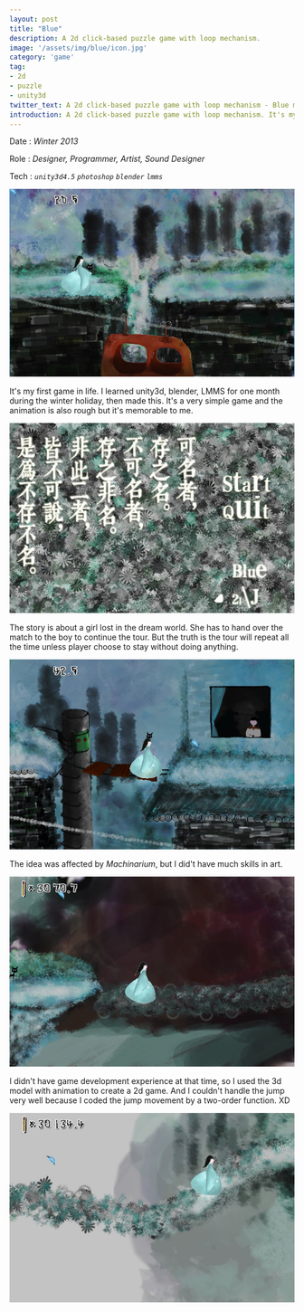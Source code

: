 ```yaml
---
layout: post
title: "Blue"
description: A 2d click-based puzzle game with loop mechanism.
image: '/assets/img/blue/icon.jpg'
category: 'game'
tag:
- 2d
- puzzle
- unity3d
twitter_text: A 2d click-based puzzle game with loop mechanism - Blue made by Lind Chen. 
introduction: A 2d click-based puzzle game with loop mechanism. It's my first game in life and the design, program, art, sound are all original.
---
```


Date : *Winter 2013*

Role : *Designer, Programmer, Artist, Sound Designer*

Tech : *`unity3d4.5` `photoshop` `blender` `lmms`*

![](/assets/img/blue/2.jpg)

It's my first game in life. I learned unity3d, blender, LMMS for one month during the winter holiday, then made this. It's a very simple game and the animation is also rough but it's memorable to me.

![](/assets/img/blue/1.jpg)

The story is about a girl lost in the dream world. She has to hand over the match to the boy to continue the tour. But the truth is the tour will repeat all the time unless player choose to stay without doing anything.

![](/assets/img/blue/3.jpg)

The idea was affected by *Machinarium*, but I did't have much skills in art.

![](/assets/img/blue/4.jpg)

I didn't have game development experience at that time, so I used the 3d model with animation to create a 2d game. And I couldn't handle the jump very well because I coded the jump movement by a two-order function. XD

![](/assets/img/blue/7.jpg)